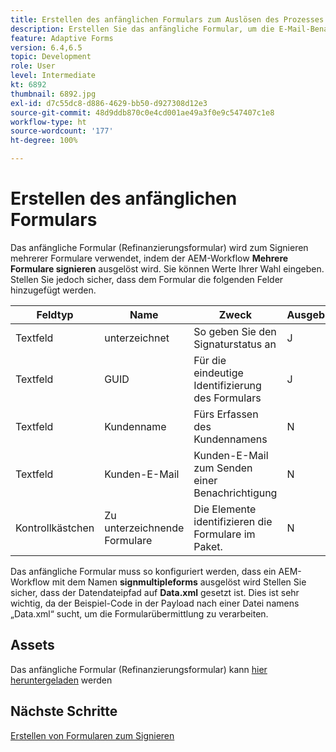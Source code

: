 ```yaml
---
title: Erstellen des anfänglichen Formulars zum Auslösen des Prozesses
description: Erstellen Sie das anfängliche Formular, um die E-Mail-Benachrichtigung auszulösen und den Signiervorgang zu starten.
feature: Adaptive Forms
version: 6.4,6.5
topic: Development
role: User
level: Intermediate
kt: 6892
thumbnail: 6892.jpg
exl-id: d7c55dc8-d886-4629-bb50-d927308d12e3
source-git-commit: 48d9ddb870c0e4cd001ae49a3f0e9c547407c1e8
workflow-type: ht
source-wordcount: '177'
ht-degree: 100%

---
```


# Erstellen des anfänglichen Formulars

Das anfängliche Formular (Refinanzierungsformular) wird zum Signieren mehrerer Formulare verwendet, indem der AEM-Workflow **Mehrere Formulare signieren** ausgelöst wird. Sie können Werte Ihrer Wahl eingeben. Stellen Sie jedoch sicher, dass dem Formular die folgenden Felder hinzugefügt werden.

| Feldtyp | Name | Zweck | Ausgeblendet | Standardwert |
| ------------------------|---------------------------------------|--------------------|--------|----------------- |
| Textfeld | unterzeichnet | So geben Sie den Signaturstatus an | J | N |
| Textfeld | GUID | Für die eindeutige Identifizierung des Formulars | J | 3889 |
| Textfeld | Kundenname | Fürs Erfassen des Kundennamens | N |
| Textfeld | Kunden-E-Mail | Kunden-E-Mail zum Senden einer Benachrichtigung | N |
| Kontrollkästchen | Zu unterzeichnende Formulare | Die Elemente identifizieren die Formulare im Paket. | N |

Das anfängliche Formular muss so konfiguriert werden, dass ein AEM-Workflow mit dem Namen **signmultipleforms** ausgelöst wird
Stellen Sie sicher, dass der Datendateipfad auf **Data.xml** gesetzt ist. Dies ist sehr wichtig, da der Beispiel-Code in der Payload nach einer Datei namens „Data.xml“ sucht, um die Formularübermittlung zu verarbeiten.

## Assets

Das anfängliche Formular (Refinanzierungsformular) kann [hier heruntergeladen](assets/refinance-form.zip) werden

## Nächste Schritte

[Erstellen von Formularen zum Signieren](./create-forms-for-signing.md)
